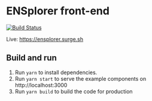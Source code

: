 # ENSplorer front-end

[![Build Status](https://travis-ci.org/ethbadassmofos/frontend-app.svg?branch=master)](https://travis-ci.org/ethbadassmofos/frontend-app)

Live: https://ensplorer.surge.sh

## Build and run

1.  Run `yarn` to install dependencies.
2.  Run `yarn start` to serve the example components on http://localhost:3000
3.  Run `yarn build` to build the code for production
